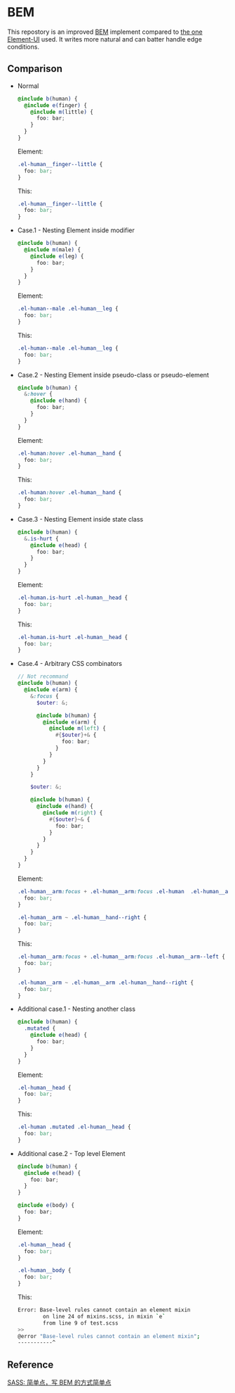 # BEM

This repostory is an improved [BEM](http://getbem.com/ "BEM — Block Element Modifier") implement compared to [the one](https://github.com/ElementUI/theme-chalk/blob/master/src/mixins/mixins.scss "theme-chalk/mixins.scss at master · ElementUI/theme-chalk") [Element-UI](https://github.com/elemefe/element "ElemeFE/element: A Vue.js 2.0 UI Toolkit for Web") used. It writes more natural and can batter handle edge conditions.

## Comparison

* Normal

	```scss
	@include b(human) {
	  @include e(finger) {
	    @include m(little) {
	      foo: bar;
	    }
	  }
	}
	```

	Element:

	```css
	.el-human__finger--little {
	  foo: bar;
	}
	```

	This:

	```css
	.el-human__finger--little {
	  foo: bar;
	}
	```

* Case.1 - Nesting Element inside modifier

	```scss
	@include b(human) {
	  @include m(male) {
	    @include e(leg) {
	      foo: bar;
	    }
	  }
	}
	```

	Element:

	```css
	.el-human--male .el-human__leg {
	  foo: bar;
	}
	```

	This:

	```css
	.el-human--male .el-human__leg {
	  foo: bar;
	}
	```

* Case.2 - Nesting Element inside pseudo-class or pseudo-element

	```scss
	@include b(human) {
	  &:hover {
	    @include e(hand) {
	      foo: bar;
	    }
	  }
	}
	```

	Element:

	```css
	.el-human:hover .el-human__hand {
	  foo: bar;
	}
	```

	This:

	```css
	.el-human:hover .el-human__hand {
	  foo: bar;
	}
	```

* Case.3 - Nesting Element inside state class

	```scss
	@include b(human) {
	  &.is-hurt {
	    @include e(head) {
	      foo: bar;
	    }
	  }
	}
	```

	Element:

	```css
	.el-human.is-hurt .el-human__head {
	  foo: bar;
	}
	```

	This:

	```css
	.el-human.is-hurt .el-human__head {
	  foo: bar;
	}
	```

* Case.4 - Arbitrary CSS combinators

	```scss
	// Not recommand
	@include b(human) {
	  @include e(arm) {
	    &:focus {
	      $outer: &;

	      @include b(human) {
	        @include e(arm) {
	          @include m(left) {
	            #{$outer}+& {
	              foo: bar;
	            }
	          }
	        }
	      }
	    }

	    $outer: &;

	    @include b(human) {
	      @include e(hand) {
	        @include m(right) {
	          #{$outer}~& {
	            foo: bar;
	          }
	        }
	      }
	    }
	  }
	}
	```

	Element:

	```css
	.el-human__arm:focus + .el-human__arm:focus .el-human  .el-human__arm--left {
	  foo: bar;
	}

	.el-human__arm ~ .el-human__hand--right {
	  foo: bar;
	}
	```

	This:

	```css
	.el-human__arm:focus + .el-human__arm:focus .el-human__arm--left {
	  foo: bar;
	}

	.el-human__arm ~ .el-human__arm .el-human__hand--right {
	  foo: bar;
	}
	```

* Additional case.1 - Nesting another class

	```scss
	@include b(human) {
	  .mutated {
	    @include e(head) {
	      foo: bar;
	    }
	  }
	}
	```

	Element:

	```css
	.el-human__head {
	  foo: bar;
	}
	```

	This:

	```css
	.el-human .mutated .el-human__head {
	  foo: bar;
	}
	```

* Additional case.2 - Top level Element

	```scss
	@include b(human) {
	  @include e(head) {
	    foo: bar;
	  }
	}

	@include e(body) {
	  foo: bar;
	}
	```

	Element:

	```css
	.el-human__head {
	  foo: bar;
	}

	.el-human__body {
	  foo: bar;
	}
	```

	This:

	```bash
	Error: Base-level rules cannot contain an element mixin
			on line 24 of mixins.scss, in mixin `e`
			from line 9 of test.scss
	>>
	@error "Base-level rules cannot contain an element mixin";
	-----------^
	```

## Reference

[SASS: 简单点，写 BEM 的方式简单点](https://zhuanlan.zhihu.com/p/28650879 "SASS: 简单点，写 BEM 的方式简单点 - 知乎")
